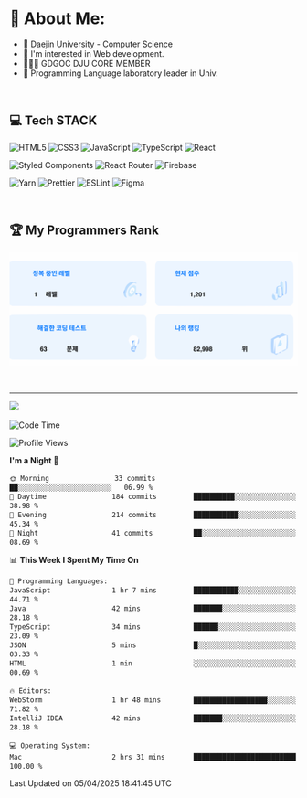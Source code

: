 # 💫 About Me:

<ul>
 <li> 🏫 Daejin University - Computer Science </li>
 <li> 👀 I'm interested in Web development.</li>
 <li> 🧑🏻‍💻 GDGOC DJU CORE MEMBER </li>
 <li> 🧪 Programming Language laboratory leader in Univ. </li>
</ul>


<br>




## 💻 Tech STACK


![HTML5](https://img.shields.io/badge/html5-%23E34F26.svg?style=for-the-badge&logo=html5&logoColor=white)
![CSS3](https://img.shields.io/badge/css3-%231572B6.svg?style=for-the-badge&logo=css3&logoColor=white)
![JavaScript](https://img.shields.io/badge/javascript-%23323330.svg?style=for-the-badge&logo=javascript&logoColor=%23F7DF1E)
![TypeScript](https://img.shields.io/badge/typescript-%23007ACC.svg?style=for-the-badge&logo=typescript&logoColor=white)
![React](https://img.shields.io/badge/react-%2320232a.svg?style=for-the-badge&logo=react&logoColor=%2361DAFB)

![Styled Components](https://img.shields.io/badge/styled--components-DB7093?style=for-the-badge&logo=styled-components&logoColor=white)
![React Router](https://img.shields.io/badge/React_Router-CA4245?style=for-the-badge&logo=react-router&logoColor=white)
![Firebase](https://img.shields.io/badge/firebase-%23039BE5.svg?style=for-the-badge&logo=firebase)


![Yarn](https://img.shields.io/badge/yarn-%232C8EBB.svg?style=for-the-badge&logo=yarn&logoColor=white)
![Prettier](https://img.shields.io/badge/prettier-%23F7B93E.svg?style=for-the-badge&logo=prettier&logoColor=black)
![ESLint](https://img.shields.io/badge/ESLint-4B3263?style=for-the-badge&logo=eslint&logoColor=white)
![Figma](https://img.shields.io/badge/figma-%23F24E1E.svg?style=for-the-badge&logo=figma&logoColor=white)


<br/>




## 🏆 My Programmers Rank

![Programmers Rank](https://raw.githubusercontent.com/Jieunsse/github-programmers-rank/master/lib/result.svg)




<br/>


---

[![](https://visitcount.itsvg.in/api?id=Jayden&label=Profile%20Views&color=3&icon=7&pretty=true)](https://visitcount.itsvg.in)


<!-- Proudly created with GPRM ( https://gprm.itsvg.in ) -->


<!--START_SECTION:waka-->
![Code Time](http://img.shields.io/badge/Code%20Time-649%20hrs%2038%20mins-blue)

![Profile Views](http://img.shields.io/badge/Profile%20Views-0-blue)

**I'm a Night 🦉** 

```text
🌞 Morning                33 commits          ██░░░░░░░░░░░░░░░░░░░░░░░   06.99 % 
🌆 Daytime                184 commits         ██████████░░░░░░░░░░░░░░░   38.98 % 
🌃 Evening                214 commits         ███████████░░░░░░░░░░░░░░   45.34 % 
🌙 Night                  41 commits          ██░░░░░░░░░░░░░░░░░░░░░░░   08.69 % 
```


📊 **This Week I Spent My Time On** 

```text
💬 Programming Languages: 
JavaScript               1 hr 7 mins         ███████████░░░░░░░░░░░░░░   44.71 % 
Java                     42 mins             ███████░░░░░░░░░░░░░░░░░░   28.18 % 
TypeScript               34 mins             ██████░░░░░░░░░░░░░░░░░░░   23.09 % 
JSON                     5 mins              █░░░░░░░░░░░░░░░░░░░░░░░░   03.33 % 
HTML                     1 min               ░░░░░░░░░░░░░░░░░░░░░░░░░   00.69 % 

🔥 Editors: 
WebStorm                 1 hr 48 mins        ██████████████████░░░░░░░   71.82 % 
IntelliJ IDEA            42 mins             ███████░░░░░░░░░░░░░░░░░░   28.18 % 

💻 Operating System: 
Mac                      2 hrs 31 mins       █████████████████████████   100.00 % 
```


 Last Updated on 05/04/2025 18:41:45 UTC
<!--END_SECTION:waka-->

